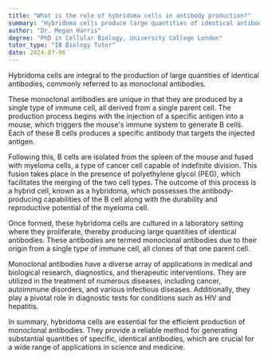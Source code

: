 ```yaml
---
title: "What is the role of hybridoma cells in antibody production?"
summary: "Hybridoma cells produce large quantities of identical antibodies, called monoclonal antibodies, which are essential for various medical and research applications."
author: "Dr. Megan Harris"
degree: "PhD in Cellular Biology, University College London"
tutor_type: "IB Biology Tutor"
date: 2024-07-06
---
```


Hybridoma cells are integral to the production of large quantities of identical antibodies, commonly referred to as monoclonal antibodies.

These monoclonal antibodies are unique in that they are produced by a single type of immune cell, all derived from a single parent cell. The production process begins with the injection of a specific antigen into a mouse, which triggers the mouse's immune system to generate B cells. Each of these B cells produces a specific antibody that targets the injected antigen.

Following this, B cells are isolated from the spleen of the mouse and fused with myeloma cells, a type of cancer cell capable of indefinite division. This fusion takes place in the presence of polyethylene glycol (PEG), which facilitates the merging of the two cell types. The outcome of this process is a hybrid cell, known as a hybridoma, which possesses the antibody-producing capabilities of the B cell along with the durability and reproductive potential of the myeloma cell.

Once formed, these hybridoma cells are cultured in a laboratory setting where they proliferate, thereby producing large quantities of identical antibodies. These antibodies are termed monoclonal antibodies due to their origin from a single type of immune cell, all clones of that one parent cell.

Monoclonal antibodies have a diverse array of applications in medical and biological research, diagnostics, and therapeutic interventions. They are utilized in the treatment of numerous diseases, including cancer, autoimmune disorders, and various infectious diseases. Additionally, they play a pivotal role in diagnostic tests for conditions such as HIV and hepatitis.

In summary, hybridoma cells are essential for the efficient production of monoclonal antibodies. They provide a reliable method for generating substantial quantities of specific, identical antibodies, which are crucial for a wide range of applications in science and medicine.
    